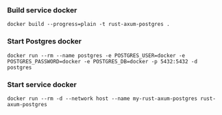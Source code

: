 ### Build service docker
```
docker build --progress=plain -t rust-axum-postgres .
```

### Start Postgres docker
```
docker run --rm --name postgres -e POSTGRES_USER=docker -e POSTGRES_PASSWORD=docker -e POSTGRES_DB=docker -p 5432:5432 -d postgres
```

### Start service docker
```
docker run --rm -d --network host --name my-rust-axum-postgres rust-axum-postgres
```

